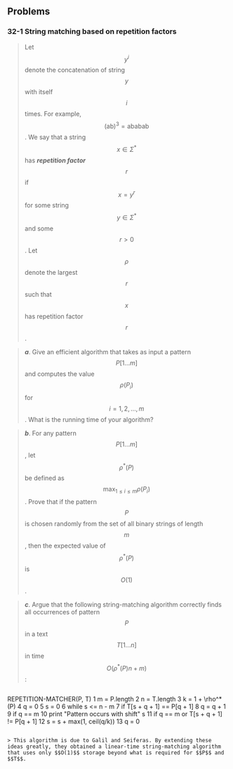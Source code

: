 ## Problems

### 32-1 String matching based on repetition factors

> Let $$y^i$$ denote the concatenation of string $$y$$ with itself $$i$$ times. For example, $$(\text{ab})^3=\text{ababab}$$. We say that a string $$x \in \Sigma^*$$ has __*repetition factor*__ $$r$$ if $$x = y ^ r$$ for some string $$y \in \Sigma^*$$ and some $$r > 0$$. Let $$\rho$$ denote the largest $$r$$ such that $$x$$ has repetition factor $$r$$.

> __*a*__. Give an efficient algorithm that takes as input a pattern $$P[1 \dots m]$$ and computes the value $$\rho(P_i)$$ for $$i = 1, 2, \dots, m$$. What is the running time of your algorithm?

> __*b*__. For any pattern $$P[1 \dots m]$$, let $$\rho^*(P)$$ be defined as $$\max_{1 \le i \le m} \rho(P_i)$$. Prove that if the pattern $$P$$ is chosen randomly from the set of all binary strings of length $$m$$, then the expected value of $$\rho^*(P)$$ is $$O(1)$$.

> __*c*__. Argue that the following string-matching algorithm correctly finds all occurrences of pattern $$P$$ in a text $$T[1 \dots n]$$ in time $$O(\rho^*(P)n + m)$$:

> ```
REPETITION-MATCHER(P, T)
 1  m = P.length
 2  n = T.length
 3  k = 1 + \rho^*(P)
 4  q = 0
 5  s = 0
 6  while s <= n - m
 7      if T[s + q + 1] == P[q + 1]
 8          q = q + 1
 9          if q == m
10               print "Pattern occurs with shift" s
11      if q == m or T[s + q + 1] != P[q + 1]
12          s = s + max(1, ceil(q/k))
13          q = 0
```

> This algorithm is due to Galil and Seiferas. By extending these ideas greatly, they obtained a linear-time string-matching algorithm that uses only $$O(1)$$ storage beyond what is required for $$P$$ and $$T$$.
